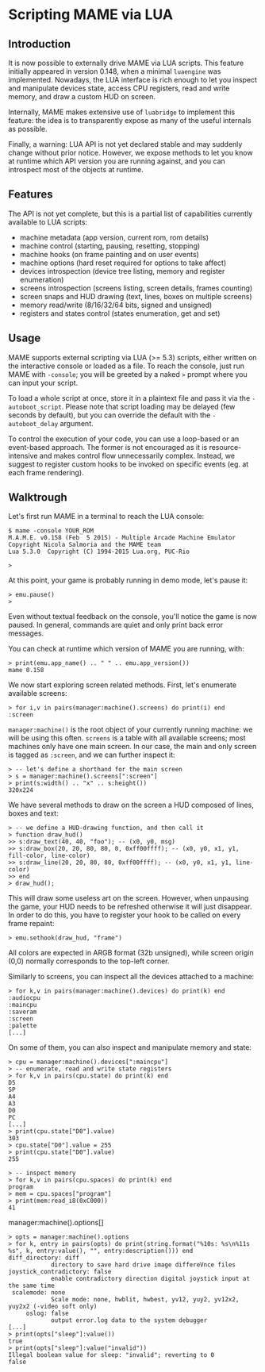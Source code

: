 # Scripting MAME via LUA

## Introduction

It is now possible to externally drive MAME via LUA scripts. 
This feature initially appeared in version 0.148, when a minimal `luaengine`
was implemented. Nowadays, the LUA interface is rich enough
to let you inspect and manipulate devices state, access CPU 
registers, read and write memory, and draw a custom HUD on screen.

Internally, MAME makes extensive use of `luabridge` to implement
this feature: the idea is to transparently expose as many of 
the useful internals as possible.

Finally, a warning: LUA API is not yet declared stable and may 
suddenly change without prior notice.
However, we expose methods to let you know at runtime which API 
version you are running against, and you can introspect most of the
objects at runtime.

## Features

The API is not yet complete, but this is a partial list of capabilities
currently available to LUA scripts:

 * machine metadata (app version, current rom, rom details)
 * machine control (starting, pausing, resetting, stopping)
 * machine hooks (on frame painting and on user events)
 * machine options (hard reset required for options to take affect)
 * devices introspection (device tree listing, memory and register enumeration)
 * screens introspection (screens listing, screen details, frames counting)
 * screen snaps and HUD drawing (text, lines, boxes on multiple screens)
 * memory read/write (8/16/32/64 bits, signed and unsigned)
 * registers and states control (states enumeration, get and set)

## Usage

MAME supports external scripting via LUA (>= 5.3) scripts, either
written on the interactive console or loaded as a file.
To reach the console, just run MAME with `-console`; you will be
greeted by a naked `>` prompt where you can input your script.

To load a whole script at once, store it in a plaintext file and
pass it via the `-autoboot_script`. Please note that script 
loading may be delayed (few seconds by default), but you can
override the default with the `-autoboot_delay` argument.

To control the execution of your code, you can use a loop-based or
an event-based approach. The former is not encouraged as it is
resource-intensive and makes control flow unnecessarily complex.
Instead, we suggest to register custom hooks to be invoked on specific
events (eg. at each frame rendering).

## Walktrough

Let's first run MAME in a terminal to reach the LUA console:
```
$ mame -console YOUR_ROM
M.A.M.E. v0.158 (Feb  5 2015) - Multiple Arcade Machine Emulator
Copyright Nicola Salmoria and the MAME team
Lua 5.3.0  Copyright (C) 1994-2015 Lua.org, PUC-Rio

> 
```

At this point, your game is probably running in demo mode, let's pause it:
```
> emu.pause()
>
```
Even without textual feedback on the console, you'll notice the game is now paused.
In general, commands are quiet and only print back error messages.

You can check at runtime which version of MAME you are running, with:
```
> print(emu.app_name() .. " " .. emu.app_version())
mame 0.158
```

We now start exploring screen related methods. First, let's enumerate available screens:
```
> for i,v in pairs(manager:machine().screens) do print(i) end
:screen
```

`manager:machine()` is the root object of your currently running machine:
we will be using this often. `screens` is a table with all available screens;
most machines only have one main screen.
In our case, the main and only screen is tagged as `:screen`, and we can further
inspect it:
```
> -- let's define a shorthand for the main screen
> s = manager:machine().screens[":screen"]
> print(s:width() .. "x" .. s:height())
320x224
```

We have several methods to draw on the screen a HUD composed of lines, boxes and text:
```
> -- we define a HUD-drawing function, and then call it
> function draw_hud()
>> s:draw_text(40, 40, "foo"); -- (x0, y0, msg)
>> s:draw_box(20, 20, 80, 80, 0, 0xff00ffff); -- (x0, y0, x1, y1, fill-color, line-color)
>> s:draw_line(20, 20, 80, 80, 0xff00ffff); -- (x0, y0, x1, y1, line-color)
>> end
> draw_hud();
```

This will draw some useless art on the screen. However, when unpausing the game, your HUD
needs to be refreshed otherwise it will just disappear. In order to do this, you have to register
your hook to be called on every frame repaint:
```
> emu.sethook(draw_hud, "frame")
```

All colors are expected in ARGB format (32b unsigned), while screen origin (0,0)
normally corresponds to the top-left corner.

Similarly to screens, you can inspect all the devices attached to a
machine:
```
> for k,v in pairs(manager:machine().devices) do print(k) end
:audiocpu
:maincpu
:saveram
:screen
:palette
[...]
```

On some of them, you can also inspect and manipulate memory and state:
```
> cpu = manager:machine().devices[":maincpu"]
> -- enumerate, read and write state registers
> for k,v in pairs(cpu.state) do print(k) end
D5
SP
A4
A3
D0
PC
[...]
> print(cpu.state["D0"].value)
303
> cpu.state["D0"].value = 255
> print(cpu.state["D0"].value)
255
```

```
> -- inspect memory
> for k,v in pairs(cpu.spaces) do print(k) end
program
> mem = cpu.spaces["program"] 
> print(mem:read_i8(0xC000))
41
```

manager:machine().options[]
```
> opts = manager:machine().options
> for k, entry in pairs(opts) do print(string.format("%10s: %s\n%11s %s", k, entry:value(), "", entry:description())) end
diff_directory: diff
            directory to save hard drive image differeVnce files
joystick_contradictory: false
            enable contradictory direction digital joystick input at the same time
 scalemode: none
            Scale mode: none, hwblit, hwbest, yv12, yuy2, yv12x2, yuy2x2 (-video soft only)
     oslog: false
            output error.log data to the system debugger
[...]
> print(opts["sleep"]:value())
true
> print(opts["sleep"]:value("invalid"))
Illegal boolean value for sleep: "invalid"; reverting to 0
false
```
